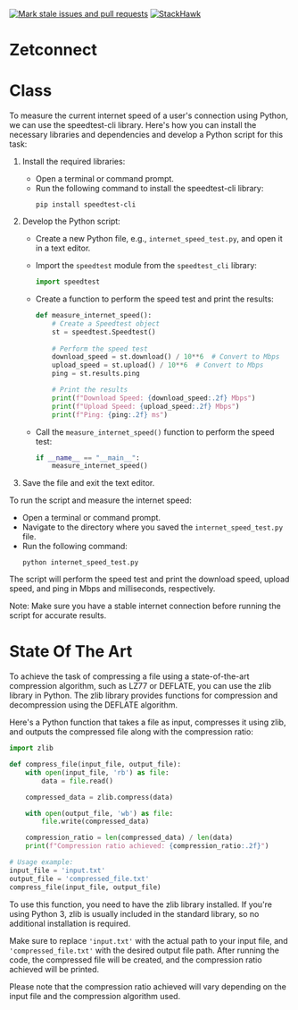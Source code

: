 [![Mark stale issues and pull requests](https://github.com/KOSASIH/internet-speed/actions/workflows/stale.yml/badge.svg)](https://github.com/KOSASIH/internet-speed/actions/workflows/stale.yml)
[![StackHawk](https://github.com/KOSASIH/internet-speed/actions/workflows/stackhawk.yml/badge.svg)](https://github.com/KOSASIH/internet-speed/actions/workflows/stackhawk.yml)


# Zetconnect 

# Class

To measure the current internet speed of a user's connection using Python, we can use the speedtest-cli library. Here's how you can install the necessary libraries and dependencies and develop a Python script for this task:

1. Install the required libraries:
   - Open a terminal or command prompt.
   - Run the following command to install the speedtest-cli library:
     ```
     pip install speedtest-cli
     ```

2. Develop the Python script:
   - Create a new Python file, e.g., `internet_speed_test.py`, and open it in a text editor.
   - Import the `speedtest` module from the `speedtest_cli` library:
     ```python
     import speedtest
     ```

   - Create a function to perform the speed test and print the results:
     ```python
     def measure_internet_speed():
         # Create a Speedtest object
         st = speedtest.Speedtest()
         
         # Perform the speed test
         download_speed = st.download() / 10**6  # Convert to Mbps
         upload_speed = st.upload() / 10**6  # Convert to Mbps
         ping = st.results.ping

         # Print the results
         print(f"Download Speed: {download_speed:.2f} Mbps")
         print(f"Upload Speed: {upload_speed:.2f} Mbps")
         print(f"Ping: {ping:.2f} ms")
     ```

   - Call the `measure_internet_speed()` function to perform the speed test:
     ```python
     if __name__ == "__main__":
         measure_internet_speed()
     ```

3. Save the file and exit the text editor.

To run the script and measure the internet speed:
- Open a terminal or command prompt.
- Navigate to the directory where you saved the `internet_speed_test.py` file.
- Run the following command:
  ```
  python internet_speed_test.py
  ```

The script will perform the speed test and print the download speed, upload speed, and ping in Mbps and milliseconds, respectively.

Note: Make sure you have a stable internet connection before running the script for accurate results.

# State Of The Art

To achieve the task of compressing a file using a state-of-the-art compression algorithm, such as LZ77 or DEFLATE, you can use the zlib library in Python. The zlib library provides functions for compression and decompression using the DEFLATE algorithm.

Here's a Python function that takes a file as input, compresses it using zlib, and outputs the compressed file along with the compression ratio:

```python
import zlib

def compress_file(input_file, output_file):
    with open(input_file, 'rb') as file:
        data = file.read()

    compressed_data = zlib.compress(data)

    with open(output_file, 'wb') as file:
        file.write(compressed_data)

    compression_ratio = len(compressed_data) / len(data)
    print(f"Compression ratio achieved: {compression_ratio:.2f}")

# Usage example:
input_file = 'input.txt'
output_file = 'compressed_file.txt'
compress_file(input_file, output_file)
```

To use this function, you need to have the zlib library installed. If you're using Python 3, zlib is usually included in the standard library, so no additional installation is required.

Make sure to replace `'input.txt'` with the actual path to your input file, and `'compressed_file.txt'` with the desired output file path. After running the code, the compressed file will be created, and the compression ratio achieved will be printed.

Please note that the compression ratio achieved will vary depending on the input file and the compression algorithm used.
